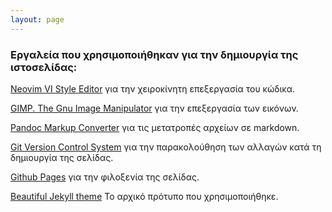 ```yaml
---
layout: page
---
```




### Εργαλεία που χρησιμοποιήθηκαν για την δημιουργία της ιστοσελίδας:


[Neovim VI Style Editor](https://github.com/neovim/neovim)  για την χειροκίνητη επεξεργασία του κώδικα.

[GIMP. The Gnu Image Manipulator](https://www.gimp.org/) για την επεξεργασία των εικόνων.

[Pandoc Markup Converter](https://pandoc.org/) για τις μετατροπές αρχείων σε markdown.

[Git Version Control System](https://git-scm.com/) για την παρακολούθηση των αλλαγών κατά τη δημιουργία της σελίδας.  

[Github Pages](https://pages.github.com/) για την φιλοξενία της σελίδας.  

[Beautiful Jekyll theme](https://github.com/daattali/beautiful-jekyll) Το αρχικό πρότυπο που χρησιμοποιήθηκε.











